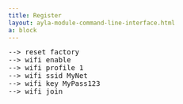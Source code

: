 ```yaml
---
title: Register
layout: ayla-module-command-line-interface.html
a: block
---
```


<pre>
--> reset factory
--> wifi enable
--> wifi profile 1
--> wifi ssid MyNet
--> wifi key MyPass123
--> wifi join
</pre>
